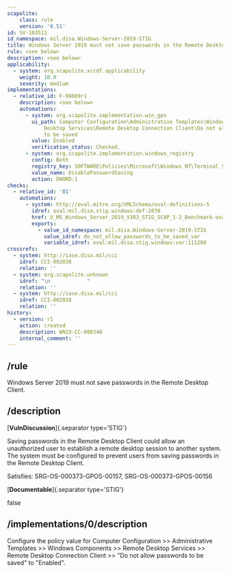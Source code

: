 ```yaml
---
scapolite:
    class: rule
    version: '0.51'
id: SV-103511
id_namespace: mil.disa.Windows-Server-2019-STIG
title: Windows Server 2019 must not save passwords in the Remote Desktop Client.
rule: <see below>
description: <see below>
applicability:
  - system: org.scapolite.xccdf.applicability
    weight: 10.0
    severity: medium
implementations:
  - relative_id: F-99669r1
    description: <see below>
    automations:
      - system: org.scapolite.implementation.win_gpo
        ui_path: Computer Configuration\Administrative Templates\Windows Components\Remote
            Desktop Services\Remote Desktop Connection Client\Do not allow passwords
            to be saved
        value: Enabled
        verification_status: Checked.
      - system: org.scapolite.implementation.windows_registry
        config: Both
        registry_key: SOFTWARE\Policies\Microsoft\Windows NT\Terminal Services
        value_name: DisablePasswordSaving
        action: DWORD:1
checks:
  - relative_id: '01'
    automations:
      - system: http://oval.mitre.org/XMLSchema/oval-definitions-5
        idref: oval:mil.disa.stig.windows:def:2078
        href: U_MS_Windows_Server_2019_V1R3_STIG_SCAP_1-2_Benchmark-oval.xml
        exports:
          - value_id_namespace: mil.disa.Windows-Server-2019-STIG
            value_idref: do_not_allow_passwords_to_be_saved_var
            variable_idref: oval:mil.disa.stig.windows:var:111200
crossrefs:
  - system: http://iase.disa.mil/cci
    idref: CCI-002038
    relation: ''
  - system: org.scapolite.unknown
    idref: "\n            "
    relation: ''
  - system: http://iase.disa.mil/cci
    idref: CCI-002038
    relation: ''
history:
  - version: r1
    action: created
    description: WN19-CC-000340
    internal_comment: ''
---
```



## /rule

Windows Server 2019 must not save passwords in the Remote Desktop Client.

## /description

[**VulnDiscussion**]{.separator type='STIG'}

Saving passwords in the Remote Desktop Client could allow an unauthorized user to establish a remote desktop session to another system. The system must be configured to prevent users from saving passwords in the Remote Desktop Client.

Satisfies: SRG-OS-000373-GPOS-00157, SRG-OS-000373-GPOS-00156

[**Documentable**]{.separator type='STIG'}

false

## /implementations/0/description

Configure the policy value for Computer Configuration >> Administrative Templates >> Windows Components >> Remote Desktop Services >> Remote Desktop Connection Client >> "Do not allow passwords to be saved" to "Enabled".
